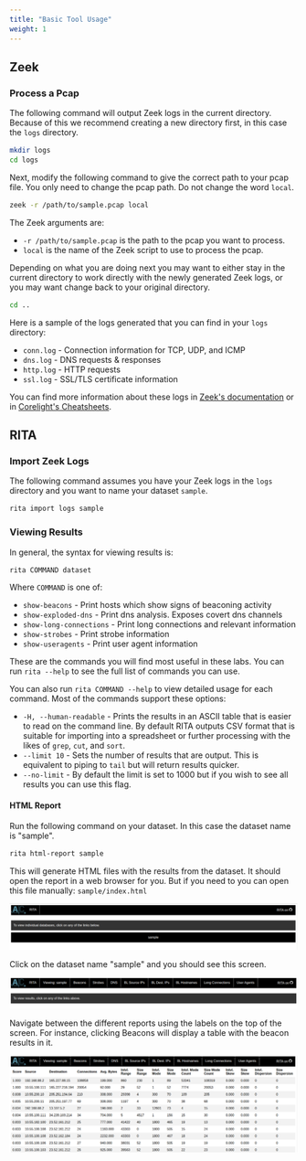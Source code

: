 ```yaml
---
title: "Basic Tool Usage"
weight: 1
---
```


## Zeek

### Process a Pcap

The following command will output Zeek logs in the current directory. Because of this we recommend creating a new directory first, in this case the `logs` directory.

```bash
mkdir logs
cd logs
```

Next, modify the following command to give the correct path to your pcap file. You only need to change the pcap path. Do not change the word `local`.

```bash
zeek -r /path/to/sample.pcap local
```

The Zeek arguments are:

* `-r /path/to/sample.pcap` is the path to the pcap you want to process.
* `local` is the name of the Zeek script to use to process the pcap.

Depending on what you are doing next you may want to either stay in the current directory to work directly with the newly generated Zeek logs, or you may want change back to your original directory.

```bash
cd ..
```

Here is a sample of the logs generated that you can find in your `logs` directory:

* `conn.log` - Connection information for TCP, UDP, and ICMP
* `dns.log` - DNS requests & responses
* `http.log` - HTTP requests
* `ssl.log` - SSL/TLS certificate information

You can find more information about these logs in [Zeek's documentation](https://docs.zeek.org/en/stable/script-reference/log-files.html) or in [Corelight's Cheatsheets](https://github.com/corelight/bro-cheatsheets/blob/master/Corelight-Bro-Cheatsheets-2.6.pdf).

## RITA

### Import Zeek Logs

The following command assumes you have your Zeek logs in the `logs` directory and you want to name your dataset `sample`.

```bash
rita import logs sample
```

### Viewing Results

In general, the syntax for viewing results is:

```bash
rita COMMAND dataset
```

Where `COMMAND` is one of:

* `show-beacons` - Print hosts which show signs of beaconing activity
* `show-exploded-dns` - Print dns analysis. Exposes covert dns channels
* `show-long-connections` - Print long connections and relevant information
* `show-strobes` - Print strobe information
* `show-useragents` - Print user agent information

These are the commands you will find most useful in these labs. You can run `rita --help` to see the full list of commands you can use.

You can also run `rita COMMAND --help` to view detailed usage for each command. Most of the commands support these options:

* `-H, --human-readable` - Prints the results in an ASCII table that is easier to read on the command line. By default RITA outputs CSV format that is suitable for importing into a spreadsheet or further processing with the likes of `grep`, `cut`, and `sort`.
* `--limit 10` - Sets the number of results that are output. This is equivalent to piping to `tail` but will return results quicker.
* `--no-limit` - By default the limit is set to 1000 but if you wish to see all results you can use this flag.



#### HTML Report

Run the following command on your dataset. In this case the dataset name is "sample".

```bash
rita html-report sample
```

This will generate HTML files with the results from the dataset. It should open the report in a web browser for you. But if you need to you can open this file manually: `sample/index.html`

![1571427712714](img/1571427712714.png)

Click on the dataset name "sample" and you should see this screen.

![1571427779399](img/1571427779399.png)

Navigate between the different reports using the labels on the top of the screen. For instance, clicking Beacons will display a table with the beacon results in it.

![1571427828455](img/1571427828455.png)

